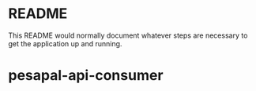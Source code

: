 # README

This README would normally document whatever steps are necessary to get the
application up and running.

# pesapal-api-consumer
